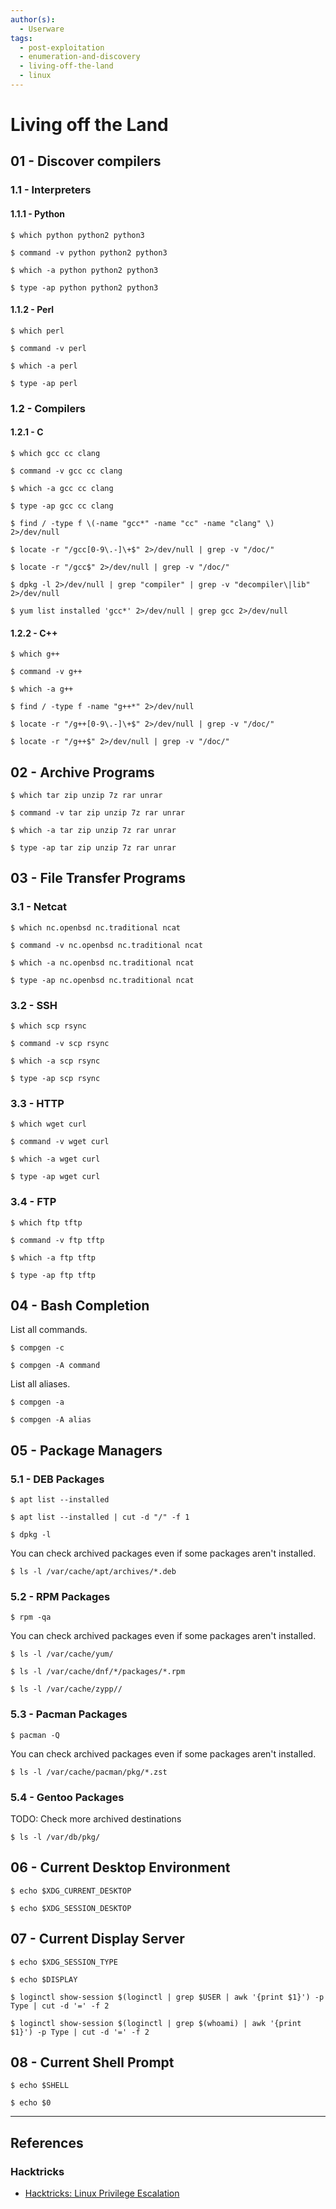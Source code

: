 ```yaml
---
author(s):
  - Userware
tags:
  - post-exploitation
  - enumeration-and-discovery
  - living-off-the-land
  - linux
---
```

# Living off the Land

## 01 - Discover compilers

### 1.1 - Interpreters

#### 1.1.1 - Python

```
$ which python python2 python3

$ command -v python python2 python3

$ which -a python python2 python3

$ type -ap python python2 python3
```

#### 1.1.2 - Perl

```
$ which perl

$ command -v perl

$ which -a perl

$ type -ap perl
```

### 1.2 - Compilers

#### 1.2.1 - C

```
$ which gcc cc clang

$ command -v gcc cc clang

$ which -a gcc cc clang

$ type -ap gcc cc clang

$ find / -type f \(-name "gcc*" -name "cc" -name "clang" \) 2>/dev/null

$ locate -r "/gcc[0-9\.-]\+$" 2>/dev/null | grep -v "/doc/"

$ locate -r "/gcc$" 2>/dev/null | grep -v "/doc/"

$ dpkg -l 2>/dev/null | grep "compiler" | grep -v "decompiler\|lib" 2>/dev/null

$ yum list installed 'gcc*' 2>/dev/null | grep gcc 2>/dev/null
```

#### 1.2.2 - C++

```
$ which g++

$ command -v g++

$ which -a g++

$ find / -type f -name "g++*" 2>/dev/null

$ locate -r "/g++[0-9\.-]\+$" 2>/dev/null | grep -v "/doc/"

$ locate -r "/g++$" 2>/dev/null | grep -v "/doc/"
```

## 02 - Archive Programs

```
$ which tar zip unzip 7z rar unrar

$ command -v tar zip unzip 7z rar unrar

$ which -a tar zip unzip 7z rar unrar

$ type -ap tar zip unzip 7z rar unrar
```

## 03 - File Transfer Programs

### 3.1 - Netcat

```
$ which nc.openbsd nc.traditional ncat

$ command -v nc.openbsd nc.traditional ncat

$ which -a nc.openbsd nc.traditional ncat

$ type -ap nc.openbsd nc.traditional ncat
```

### 3.2 - SSH

```
$ which scp rsync

$ command -v scp rsync

$ which -a scp rsync

$ type -ap scp rsync
```

### 3.3 - HTTP

```
$ which wget curl

$ command -v wget curl

$ which -a wget curl

$ type -ap wget curl
```

### 3.4 - FTP

```
$ which ftp tftp

$ command -v ftp tftp

$ which -a ftp tftp

$ type -ap ftp tftp
```

## 04 - Bash Completion

List all commands.

```
$ compgen -c

$ compgen -A command
```

List all aliases.

```
$ compgen -a

$ compgen -A alias
```

## 05 - Package Managers

### 5.1 - DEB Packages

```
$ apt list --installed

$ apt list --installed | cut -d "/" -f 1

$ dpkg -l
```

You can check archived packages even if some packages aren't installed.

```
$ ls -l /var/cache/apt/archives/*.deb
```

### 5.2 - RPM Packages

```
$ rpm -qa
```

You can check archived packages even if some packages aren't installed.

```
$ ls -l /var/cache/yum/

$ ls -l /var/cache/dnf/*/packages/*.rpm

$ ls -l /var/cache/zypp//
```

### 5.3 - Pacman Packages

```
$ pacman -Q
```

You can check archived packages even if some packages aren't installed.

```
$ ls -l /var/cache/pacman/pkg/*.zst
```

### 5.4 - Gentoo Packages

TODO: Check more archived destinations

```
$ ls -l /var/db/pkg/
```

## 06 - Current Desktop Environment

```
$ echo $XDG_CURRENT_DESKTOP

$ echo $XDG_SESSION_DESKTOP
```

## 07 - Current Display Server

```
$ echo $XDG_SESSION_TYPE

$ echo $DISPLAY

$ loginctl show-session $(loginctl | grep $USER | awk '{print $1}') -p Type | cut -d '=' -f 2

$ loginctl show-session $(loginctl | grep $(whoami) | awk '{print $1}') -p Type | cut -d '=' -f 2
```

## 08 - Current Shell Prompt

```
$ echo $SHELL

$ echo $0
```

---
## References

### Hacktricks

- [Hacktricks: Linux Privilege Escalation](https://book.hacktricks.wiki/en/linux-hardening/privilege-escalation/index.html)
